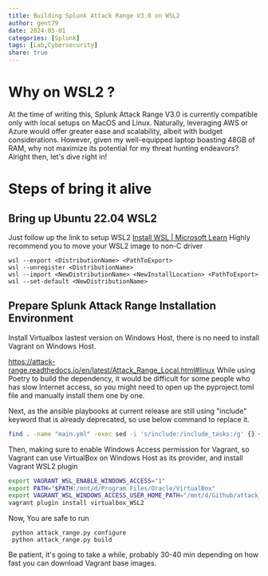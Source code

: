 ```yaml
---
title: Building Splunk Attack Range V3.0 on WSL2
author: gent79
date: 2024-05-01
categories: [Splunk]
tags: [Lab,Cybersecurity]
share: true
---
```

# Why on WSL2 ? 
At the time of writing this, Splunk Attack Range V3.0 is currently compatible only with local setups on MacOS and Linux. Naturally, leveraging AWS or Azure would offer greater ease and scalability, albeit with budget considerations. However, given my well-equipped laptop boasting 48GB of RAM, why not maximize its potential for my threat hunting endeavors? Alright then, let's dive right in!
# Steps of bring it alive
## Bring up Ubuntu 22.04 WSL2 
Just follow up the link to setup WSL2 
[Install WSL | Microsoft Learn](https://learn.microsoft.com/en-us/windows/wsl/install)
Highly recommend you to move your WSL2 image to non-C driver
```shell
wsl --export <DistributionName> <PathToExport>
wsl --unregister <DistributionName>
wsl --import <NewDistributionName> <NewInstallLocation> <PathToExport>
wsl --set-default <NewDistributionName>
```

## Prepare Splunk Attack Range Installation Environment

Install Virtualbox lastest version on Windows Host, there is no need to install Vagrant on Windows Host. 

https://attack-range.readthedocs.io/en/latest/Attack_Range_Local.html#linux
While using Poetry to build the dependency, it would be difficult for some people who has slow Internet access, so you might need to open up the pyproject.toml file and manually install them one by one. 

Next, as the ansible playbooks at current release are still using "include" keyword that is already deprecated, so use below command to replace it.
```bash
find . -name "main.yml" -exec sed -i 's/include:/include_tasks:/g' {} +
```

Then, making sure to enable Windows Access permission for Vagrant, so Vagrant can use VirtualBox on Windows Host as its provider, and install Vagrant WSL2 plugin
```bash
export VAGRANT_WSL_ENABLE_WINDOWS_ACCESS="1"
export PATH="$PATH:/mnt/d/Program Files/Oracle/VirtualBox"
export VAGRANT_WSL_WINDOWS_ACCESS_USER_HOME_PATH="/mnt/d/Github/attack_range/"
vagrant plugin install virtualbox_WSL2
```

Now, You are safe to run 
```
 python attack_range.py configure
 python attack_range.py build
```
Be patient, it's going to take a while, probably 30-40 min depending on how fast you can download Vagrant base images. 

